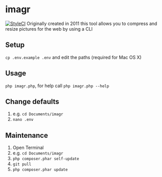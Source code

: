 # imagr
[![StyleCI](https://styleci.io/repos/42322162/shield)](https://styleci.io/repos/42322162)
Originally created in 2011 this tool allows you to compress and resize pictures for the web by using a CLI

## Setup

`cp .env.example .env` and edit the paths (required for Mac OS X)

## Usage

`php imagr.php`, for help call `php imagr.php --help`

## Change defaults
1. e.g. `cd Documents/imagr`
2. `nano .env`

## Maintenance

1. Open Terminal
2. e.g. `cd Documents/imagr`
3. `php composer.phar self-update`
4. `git pull`
5. `php composer.phar update`
